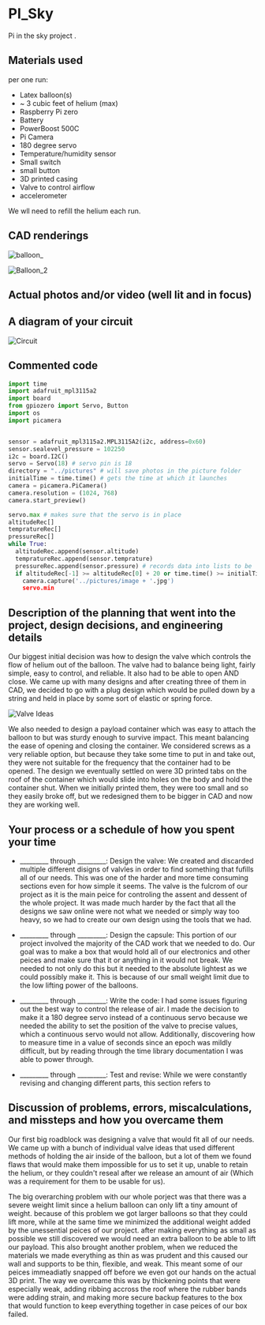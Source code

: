 # PI_Sky
Pi in the sky project
.

## Materials used

per one run:

* Latex balloon(s)
* ~ 3 cubic feet of helium (max)
* Raspberry Pi zero
* Battery
* PowerBoost 500C
* Pi Camera
* 180 degree servo
* Temperature/humidity sensor
* Small switch
* small button
* 3D printed casing
* Valve to control airflow
* accelerometer

We wll need to refill the helium each run.

## CAD renderings

![balloon_](https://user-images.githubusercontent.com/56924009/170523966-5f947796-b087-4268-bb39-d09f454969da.PNG)





![Balloon_2](https://user-images.githubusercontent.com/56924009/170523982-3d9e8043-6101-4f8d-a412-942f798ea53d.PNG)


## Actual photos and/or video (well lit and in focus)

## A diagram of your circuit

![Circuit](https://user-images.githubusercontent.com/60944294/170525997-beada2d2-2537-4bdd-9b0a-c7a35084f0e8.PNG)

## Commented code
```python
import time
import adafruit_mpl3115a2
import board
from gpiozero import Servo, Button
import os
import picamera


sensor = adafruit_mpl3115a2.MPL3115A2(i2c, address=0x60) 
sensor.sealevel_pressure = 102250
i2c = board.I2C()
servo = Servo(18) # servo pin is 18
directory = "../pictures" # will save photos in the picture folder
initialTime = time.time() # gets the time at which it launches
camera = picamera.PiCamera()
camera.resolution = (1024, 768)
camera.start_preview()

servo.max # makes sure that the servo is in place
altitudeRec[] 
tempratureRec[]
pressureRec[]
while True: 
  altitudeRec.append(sensor.altitude)
  tempratureRec.append(sensor.temprature)
  pressureRec.append(sensor.pressure) # records data into lists to be 
  if altitudeRec[-1] >= altitudeRec[0] + 20 or time.time() >= initialTime + 120: # defines the maximum altitude, and deflates the variable balloon once it reaches it.
    camera.capture('../pictures/image + '.jpg')
    servo.min
```
    
  

## Description of the planning that went into the project, design decisions, and engineering details
Our biggest initial decision was how to design the valve which controls the flow of helium out of the balloon. The valve had to balance being light, fairly simple, easy to control, and reliable. It also had to be able to open AND close. We came up with many designs and after creating three of them in CAD, we decided to go with a plug design which would be pulled down by a string and held in place by some sort of elastic or spring force. 

![Valve Ideas](https://user-images.githubusercontent.com/56133021/153914632-c87b205c-47ad-4936-98ec-13a5f4c2b97d.jpg)

We also needed to design a payload container which was easy to attach the balloon to but was sturdy enough to survive impact. This meant balancing the ease of opening and closing the container. We considered screws as a very reliable option, but because they take some time to put in and take out, they were not suitable for the frequency that the container had to be opened. The design we eventually settled on were 3D printed tabs on the roof of the container which would slide into holes on the body and hold the container shut. When we initially printed them, they were too small and so they easily broke off, but we redesigned them to be bigger in CAD and now they are working well.

## Your process or a schedule of how you spent your time


* _________ through _________: Design the valve: We created and discarded multiple different disigns of valvles in order to find something that fufills all of our needs. This was one of the harder and more time consuming sections even for how simple it seems. The valve is the fulcrom of our project as it is the main peice for controling the assent and dessent of the whole project. It was made much harder by the fact that all the designs we saw online were not what we needed or simply way too heavy, so we had to create our own design using the tools that we had.  

* _________ through _________: Design the capsule: This portion of our project involved the majority of the CAD work that we needed to do. Our goal was to make a box that would hold all of our electronics and other peices and make sure that it or anything in it would not break. We needed to not only do this but it needed to the absolute lightest as we could possibly make it. This is because of our small weight limit due to the low lifting power of the balloons.

* _________ through _________: Write the code: I had some issues figuring out the best way to control the release of air. I made the decision to make it a 180 degree servo instead of a continuous servo because we needed the ability to set the position of the valve to precise values, which a continuous servo would not allow. Additionally, discovering how to measure time in a value of seconds since an epoch was mildly difficult, but by reading through the time library documentation I was able to power through.
* _________ through _________: Test and revise: While we were constantly revising and changing different parts, this section refers to 

## Discussion of problems, errors, miscalculations, and missteps and how you overcame them

Our first big roadblock was designing a valve that would fit all of our needs.  We came up with a bunch of individual valve ideas that used different methods of holding the air inside of the balloon, but a lot of them we found flaws that would make them impossible for us to set it up, unable to retain the helium, or they couldn't reseal after we release an amount of air (Which was a requirement for them to be usable for us). 

The big overarching problem with our whole porject was that there was a severe weight limit since a helium balloon can only lift a tiny amount of weight. because of this problem we got larger balloons so that they could lift more, while at the same time we minimized the additional weight added by the unessential peices of our project. after making everything as small as possible we still discovered we would need an extra balloon to be able to lift our payload. This also brought another problem, when we reduced the materials we made everything as thin as was prudent and this caused our wall and supports to be thin, flexible, and weak. This meant some of our peices immeadiatly snapped off before we even got our hands on the actual 3D print. The way we overcame this was by thickening points that were especially weak, adding ribbing accross the roof where the rubber bands were adding strain, and making more secure backup features to the box that would function to keep everything together in case peices of our box failed.
